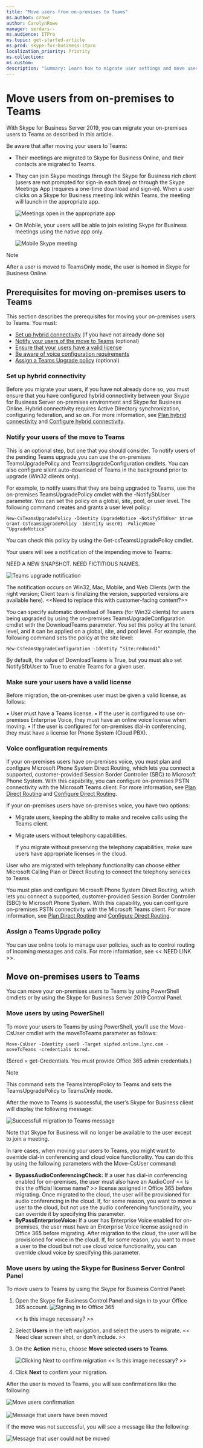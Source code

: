 ```yaml
---
title: "Move users from on-premises to Teams"
ms.author: crowe
author: CarolynRowe
manager: serdars--
ms.audience: ITPro
ms.topic: get-started-article
ms.prod: skype-for-business-itpro
localization_priority: Priority
ms.collection:
ms.custom: 
description: "Summary: Learn how to migrate user settings and move users to Teams."
---
```


# Move users from on-premises to Teams

With Skype for Business Server 2019, you can migrate your on-premises users to Teams as described in this article.

Be aware that after moving your users to Teams: 
 
- Their meetings are migrated to Skype for Business Online, and their contacts are migrated to Teams. 
- They can join Skype meetings through the Skype for Business rich client (users are not prompted for sign-in each time) or through the Skype Meetings App (requires a one-time download and sign-in). When a user clicks on a Skype for Business meeting link within Teams, the meeting will launch in the appropriate app.
  

    ![Meetings open in the appropriate app](../media/new-skype-or-teams-meeting.png)

- On Mobile, your users will be able to join existing Skype for Business meetings using the native app only.

    ![Mobile Skype meeting](../media/mobile-skype-meeting.png)

> [!NOTE]
> After a user is moved to TeamsOnly mode, the user is homed in Skype for Business Online.

## Prerequisites for moving on-premises users to Teams 

This section describes the prerequisites for moving your on-premises users to Teams. You must:
- [Set up hybrid connectivity](#set-up-hybrid-connectivity) (if you have not already done so)
- [Notify your users of the move to Teams](#notify-your-users-of-the-move-to-teams) (optional)
- [Ensure that your users have a valid license](#make-sure-your-users-have-a-valid-license)
- [Be aware of voice configuration requirements](#voice-configuration-requirements)
- [Assign a Teams Upgrade policy](#assign-a-teams-upgrade-policy) (optional)

### Set up hybrid connectivity
Before you migrate your users, if you have not already done so, you must ensure that you have configured hybrid connectivity between your Skype for Business Server on-premises environment and Skype for Business Online. Hybrid connectivity requires Active Directory synchronization, configuring federation, and so on. For more information, see [Plan hybrid connectivity](plan-hybrid-connectivity.md) and [Configure hybrid connectivity](configure-hybrid-connectivity.md).

### Notify your users of the move to Teams 
This is an optional step, but one that you should consider. To notify users of the pending Teams upgrade,you can use the on-premises TeamsUpgradePolicy and TeamsUpgradeConfiguration cmdlets. You can also configure silent auto-download of Teams in the background prior to upgrade (Win32 clients only). 

For example, to notify users that they are being upgraded to Teams, use the on-premises TeamsUpgradePolicy cmdlet with the -NotifySbUser parameter. You can set the policy on a global, site, pool, or user level. The following command creates and grants a user level policy:
 
```
New-CsTeamsUpgradePolicy -Identity UpgradeNotice -NotifySfbUser $true 
Grant-CsTeamsUpgradePolicy -Identity user01 -PolicyName “UpgradeNotice”
```

You can check this policy by using the Get-csTeamsUpgradePolicy cmdlet.

Your users will see a notification of the impending move to Teams:

NEED A NEW SNAPSHOT. NEED FICTITIOUS NAMES.

![Teams upgrade notification](../media/move-to-teams-notification.png)

The notification occurs on Win32, Mac, Mobile, and Web Clients (with the right version; Client team is finalizing the version, supported versions are available here).  <<Need to replace this with customer-facing content?>>

You can specify automatic download of Teams (for Win32 clients) for users being upgraded by using the on-premises TeamsUpgradeConfiguration cmdlet with the DownloadTeams parameter. You set this policy at the tenant level, and it can be applied on a global, site, and pool level. For example, the following command sets the policy at the site level:

```
New-CsTeamsUpgradeConfiguration -Identity “site:redmond1” 
```

By default, the value of DownloadTeams is True, but you must also set NotifySfbUser to True to enable Teams for a given user. 

### Make sure your users have a valid license  
Before migration, the on-premises user must be given a valid license, as follows:

•	User must have a Teams license.
•	If the user is configured to use on-premises Enterprise Voice, they must have an online voice license when moving. 
•	If the user is configured for on-premises dial-in conferencing, they must have a license for Phone System (Cloud PBX).

### Voice configuration requirements
If your on-premises users have on-premises voice, you must plan and configure Microsoft Phone System Direct Routing, which lets you connect a supported, customer-provided Session Border Controller (SBC) to Microsoft Phone System. With this capability, you can configure on-premises PSTN connectivity with the Microsoft Teams client. For more information, see [Plan Direct Routing](../../sfbserver/skype-for-business-hybrid-solutions/plan-your-phone-system-cloud-pbx-solution/plan-direct-routing.md) and [Configure Direct Routing](../../sfbserver/skype-for-business-hybrid-solutions/plan-your-phone-system-cloud-pbx-solution/configure-direct-routing.md).

If your on-premises users have on-premises voice, you have two options:
- Migrate users, keeping the ability to make and receive calls using the Teams client.
- Migrate users without telephony capabilities. 

    If you migrate without preserving the telephony capabilities, make sure users have appropriate licenses in the cloud. 

User who are migrated with telephony functionality can choose either Microsoft Calling Plan or Direct Routing to connect the telephony services to Teams. 

 You must plan and configure Microsoft Phone System Direct Routing, which lets you connect a supported, customer-provided Session Border Controller (SBC) to Microsoft Phone System. With this capability, you can configure on-premises PSTN connectivity with the Microsoft Teams client. For more information, see [Plan Direct Routing](../../sfbserver/skype-for-business-hybrid-solutions/plan-your-phone-system-cloud-pbx-solution/plan-direct-routing.md) and [Configure Direct Routing](../../sfbserver/skype-for-business-hybrid-solutions/plan-your-phone-system-cloud-pbx-solution/configure-direct-routing.md).

### Assign a Teams Upgrade policy  
You can use online tools to manage user policies, such as to control routing of incoming messages and calls. For more information, see << NEED LINK >>.

## Move on-premises users to Teams

You can move your on-premises users to Teams by using PowerShell cmdlets or by using the Skype for Business Server 2019 Control Panel.

### Move users by using PowerShell
To move your users to Teams by using PowerShell, you’ll use the Move-CsUser cmdlet with the moveToTeams parameter as follows:

```
Move-CsUser -Identity user0 -Target sipfed.online.lync.com -moveToTeams -credentials $cred. 
```

($cred = get-Credentials. You must provide Office 365 admin credentials.)

> [!NOTE]
> This command sets the TeamsInteropPolicy to Teams and sets the TeamsUpgradePolicy to TeamsOnly mode. 
 
After the move to Teams is successful, the user’s Skype for Business client will display the following message: 

![Successfull migration to Teams message](../media/teams-upgrade-complete-message.png)

Note that Skype for Business will no longer be available to the user except to join a meeting. 

In rare cases, when moving your users to Teams, you might want to override dial-in conferencing and cloud voice functionality. You can do this by using the following parameters with the Move-CsUser command:
- **BypassAudioConferencingCheck:** If a user has dial-in conferencing enabled for on-premises, the user must also have an AudioConf << Is this the official license name? >> license assigned in Office 365 before migrating. Once migrated to the cloud, the user will be provisioned for audio conferencing in the cloud. If, for some reason, you want to move a user to the cloud, but not use the audio conferencing functionality, you can override it by specifying this parameter.
- **ByPassEnterpriseVoice:** If a user has Enterprise Voice enabled for on-premises, the user must have an Enterprise Voice license assigned in Office 365 before migrating. After migration to the cloud, the user will be provisioned for voice in the cloud. If, for some reason, you want to move a user to the cloud but not use cloud voice functionality, you can override cloud voice by specifying this parameter.
 
### Move users by using the Skype for Business Server Control Panel 

To move users to Teams by using the Skype for Business Control Panel:

1. Open the Skype for Business Control Panel and sign in to your Office 365 account.
    ![Signing in to Office 365](../media/sign-in-to-office-365.png)
    
    << Is this image necessary? >>
2. Select **Users** in the left navigation, and select the users to migrate. 
     <<  Need clear screen shot, or don't include. >>
3. On the **Action** menu, choose **Move selected users to Teams**. 

    ![Clicking Next to confirm migration](../media/migration-confirmation.png)
    << Is this image necessary? >>
4. Click **Next** to confirm your migration. 

After the user is moved to Teams, you will see  confirmations like the following:

![Move users confirmation](../media/move-user-confirmation.png)
<br/><br/>
![Message that users have been moved](../media/users-moved-successfully.png)

If the move was not successful, you will see a message like the following:

![Message that user could not be moved](../media/users-not-moved.png)